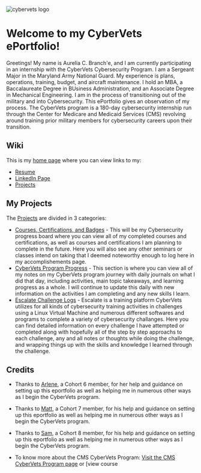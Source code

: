 ![cybervets logo](https://user-images.githubusercontent.com/106772010/172212327-7a90e3a5-cf54-4ff4-b372-71422c2941fd.jpg)
# Welcome to my CyberVets ePortfolio!
Greetings! My name is Aurelia C. Branch'e, and I am currently participating in an internship with the CyberVets Cybersecurity Program. I am a Sergeant Major in the Maryland Army National Guard. My experience is plans, operations, training, budget, and aircraft maintenance. I hold an MBA, a Baccalaureate Degree in BUsiness Administration, and an Associate Degree in Mechanical Engineering. I am in the process of transitioning out of the military and into Cybersecurity. This ePortfolio  gives an observation of my process. The CyberVets program is a 180-day cybersecurity internship run through the Center for Medicare and Medicaid Services (CMS) revolving around training prior military members for cybersecurity careers upon their transition.

## Wiki
This is my [home page](https://github.com/brancheac1/CyberVets_ePortfolio/wiki) where you can view links to my:
* [Resume](https://github.com/brancheac1/CyberVets_ePortfolio/wiki/Resume) 
* [LinkedIn Page](https://www.linkedin.com/in/aurelia-branch-e-94241067/) 
* [Projects](https://github.com/users/brancheac1/projects/2/views/1) 

## My Projects
The [Projects](https://github.com/SamuelMc24/CyberVets-ePortfolio/projects?type=beta) are divided in 3 categories:
* [Courses, Certifications, and Badges](https://github.com/users/brancheac1/projects/2) - This will be my Cybersecurity progress board where you can view all of my completed courses and certifications, as well as courses and certifications I am planning to complete in the future. Here you will also see any other seminars or classes intend on taking that I deemed noteworthy enough to log here in my accomplishements page. 
* [CyberVets Program Progress](https://github.com/users/brancheac1/projects/1) - This section is where you can view all of my notes on my CyberVets program journey with daily journals on what I did that day, including activities, main topic takeaways, and learning progress as a whole. I will continue to update this daily with new information on the activities I am completing and any new skills I learn.
* [Escalate Challenge Logs](https://github.com/users/brancheac1/projects/3) - Escalate is a training platform CyberVets utilizes for all kinds of cybersecurity training activities in challenges using a Linux Virtual Machine and numerous different softwares and programs to complete a variety of cybersecurity challanges. Here you can find detailed information on every challenge I have attempted or completed along with hopefully all of the step by step approachs to each challenge, any and all notes or thoughts while doing the challenge, and wrapping things up with the skills and knowledge I learned through the challenge. 

## Credits

* Thanks to [Arlene](https://github.com/apinste/CyberVets_ePortfolio), a Cohort 6 member, for her help and guidance on setting up this eportfolio as well as helping me in numerous other ways as I begin the CyberVets program.
* Thanks to [Matt](https://github.com/ellismj/CyberVets-ePortfolio), a Cohort 7 member, for his help and guidance on setting up this eportfolio as well as helping me in numerous other ways as I begin the CyberVets program.
* Thanks to [Sam](https://github.com/SamuelMc24/CyberVets-ePortfolio), a Cohort 8 member, for his help and guidance on setting up this eportfolio as well as helping me in numerous other ways as I begin the CyberVets program.

* To know more about the CMS CyberVets Program: [Visit the CMS CyberVets Program page](https://www.cms.gov/about-cms/careers-cms/cms-cybervets-program) or [view course 

